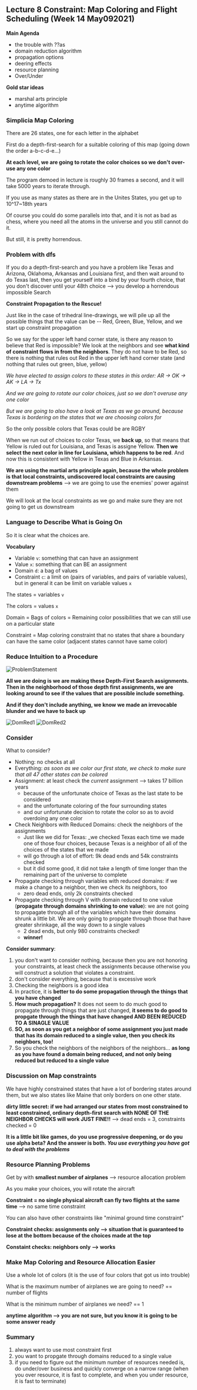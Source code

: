 ## Lecture 8 Constraint: Map Coloring and Flight Scheduling (Week 14 May092021)

**Main Agenda**
- the trouble with ??as
- domain reduction algorithm
- propagation options
- deering effects
- resource planning
- Over/Under

**Gold star ideas**
- marshal arts principle
- anytime algorithm


### Simplicia Map Coloring

There are 26 states, one for each letter in the alphabet

First do a depth-first-search for a suitable coloring of this map (going down the order a-b-c-d-e...)

**At each level, we are going to rotate the color choices so we don't over-use any one color**

The program demoed in lecture is roughly 30 frames a second, and it will take 5000 years to iterate through.

If you use as many states as there are in the Unites States, you get up to 10^17~18th years

Of course you could do some parallels into that, and it is not as bad as chess, where you need all the atoms in the universe and you still cannot do it.

But still, it is pretty horrendous.

### Problem with dfs

If you do a depth-first-search and you have a problem like Texas and Arizona, Oklahoma, Arkansas and Louisiana first, and then wait around to do Texas last, then you get yourself into a bind by your fourth choice, that you don't discover until your 48th choice --> you develop a horrendous impossible Search

**Constraint Propagation to the Rescue!**

Just like in the case of trihedral line-drawings, we will pile up all the possible things that the value can be -- Red, Green, Blue, Yellow, and we start up constraint propagation

So we say for the upper left hand corner state, is there any reason to believe that Red is impossible? We look at the neighbors and see **what kind of constraint flows in from the neighbors**. They do not have to be Red, so there is nothing that rules out Red in the upper left hand corner state (and nothing that rules out green, blue, yellow)

_We have elected to assign colors to these states in this order: AR -> OK -> AK -> LA -> Tx_

_And we are going to rotate our color choices, just so we don't overuse any one color_

_But we are going to also have a look at Texas as we go around, because Texas is bordering on the states that we are choosing colors for_

So the only possible colors that Texas could be are RGBY

When we run out of choices to color Texas, we **back up**, so that means that Yellow is ruled out for Louisiana, and Texas is assigne Yellow. **Then we select the next color in line for Louisiana, which happens to be red**. And now this is consistent with Yellow in Texas and Blue in Arkansas.

**We are using the martial arts principle again, because the whole problem is that local constraints, undiscovered local constraints are causing downstream problems** --> we are going to use the enemies' power against them

We will look at the local constraints as we go and make sure they are not going to get us downstream

### Language to Describe What is Going On

So it is clear what the choices are.

**Vocabulary**
- Variable `v`: something that can have an assignment
- Value `x`: something that can BE an assignment
- Domain `d`: a bag of values
- Constraint `c`: a limit on (pairs of variables, and pairs of variable values), but in general it can be limit on variable values `x`

The states = variables `v`

The colors = values `x`

Domain = Bags of colors = Remaining color possibilities that we can still use on a particular state

Constraint = Map coloring constraint that no states that share a boundary can have the same color (adjacent states cannot have same color)

### Reduce Intuition to a Procedure

![ProblemStatement](./Texas_AdjacencyMatrix_Coloring.jpg)

**All we are doing is we are making these Depth-First Search assignments. Then in the neighborhood of those depth first assignments, we are looking around to see if the values that are possible include something.**

**And if they don't include anything, we know we made an irrevocable blunder and we have to back up**

![DomRed1](./DomainReductionAlg_Patrick.png)
![DomRed2](./DomainReductionAlg.jpg)

### Consider

What to consider?
- Nothing: no checks at all
- Everything: _as soon as we color our first state, we check to make sure that all 47 other states can be colored_
- Assignment: at least check the _current_ assignment --> takes 17 billion years
  - because of the unfortunate choice of Texas as the last state to be considered
  - and the unfortunate coloring of the four surrounding states
  - and our unfortunate decision to rotate the color so as to avoid overdoing any one color
- Check Neighbors with Reduced Domains: check the neighbors of the assignments
  - Just like we did for Texas: _we checked Texas each time we made one of those four choices, because Texas is a neighbor of all of the choices of the states that we made
  - will go through a lot of effort: 9k dead ends and 54k constraints checked
  - but it did some good, it did not take a length of time longer than the remaining part of the universe to complete
- Propagate checking through variables with reduced domains: if we make a change to a neighbor, then we check its neighbors, too
  - zero dead ends, only 2k constraints checked
- Propagate checking through V with domain reduced to one value (**propagate through domains shrinking to one value**): we are not going to propagate through all of the variables which have their domains shrunk a little bit. We are only going to propgate through those that have greater shrinkage, all the way down to a single values
  - 2 dead ends, but only 980 constraints checked!
  - **winner!**

**Consider summary**:
1. you don't want to consider nothing, because then you are not honoring your constraints, at least check the assignments because otherwise you will construct a solution that violates a constraint.
2. don't consider everything, because that is excessive work
3. Checking the neighbors is a good idea
4. In practice, it is **better to do some propagation through the things that you have changed**
5. **How much propagation?** It does not seem to do much good to propagate through things that are just changed, **it seems to do good to propgate through the things that have changed AND BEEN REDUCED TO A SINAGLE VALUE**
6. **SO, as soon as you get a neighbor of some assignment you just made that has its domain reduced to a single value, then you check its neighbors, too!**
7. So you check the neighbors of the neighbors of the neighbors... **as long as you have found a domain being reduced, and not only being reduced but reduced to a single value**

### Discussion on Map constraints

We have highly constrained states that have a lot of bordering states around them, but we also states like Maine that only borders on one other state.

**dirty little secret: if we had arranged our states from most constrained to least constrained, ordinary depth-first search with NONE OF THE NEIGHBOR CHECKS will work JUST FINE!!** --> dead ends = 3, constraints checked = 0

**It is a little bit like games, do you use progressive deepening, or do you use alpha beta? And the answer is both. _You use everything you have got to deal with the problems_**


### Resource Planning Problems

Get by with **smallest number of airplanes** --> resource allocation problem

As you make your choices, you will rotate the aircraft

**Constraint = no single physical aircraft can fly two flights at the same time** --> no same time constraint

You can also have other constraints like "minimal ground time constraint"

**Constraint checks: assignments only --> situation that is guaranteed to lose at the bottom because of the choices made at the top**

**Constaint checks: neighbors only --> works**

### Make Map Coloring and Resource Allocation Easier

Use a whole lot of colors (it is the use of four colors that got us into trouble)

What is the maximum number of airplanes we are going to need? == number of flights

What is the minimum number of airplanes we need? == 1

**anytime algorithm --> you are not sure, but you know it is going to be some answer ready**

### Summary

1. always want to use most constraint first
2. you want to propgate through domains reduced to a single value
3. if you need to figure out the minimum number of resources needed is, do under/over business and quickly converge on a narrow range (when you over resource, it is fast to complete, and when you under resource, it is fast to terminate)
